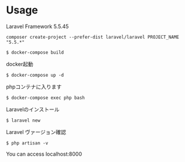 # Usage

Laravel Framework 5.5.45

```
composer create-project --prefer-dist laravel/laravel PROJECT_NAME "5.5.*"
```

```
$ docker-compose build
```

docker起動
```
$ docker-compose up -d
```

phpコンテナに入ります
```
$ docker-compose exec php bash
```

Laravelのインストール
```
$ laravel new
```

Laravel ヴァージョン確認
```
$ php artisan -v
```

You can access localhost:8000
